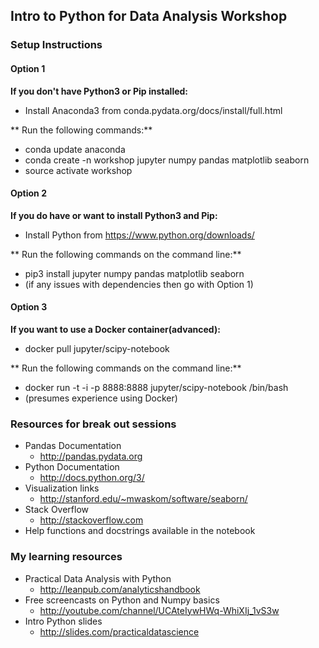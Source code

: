 
## Intro to Python for Data Analysis Workshop

### Setup Instructions

#### Option 1
**If you don't have Python3 or Pip installed:**
* Install Anaconda3 from conda.pydata.org/docs/install/full.html

** Run the following commands:**
* conda update anaconda
* conda create -n workshop jupyter numpy pandas matplotlib seaborn
* source activate workshop


#### Option 2
**If you do have or want to install Python3 and Pip:**
* Install Python from https://www.python.org/downloads/ 

** Run the following commands on the command line:**
* pip3 install jupyter numpy pandas matplotlib seaborn
* (if any issues with dependencies then go with Option 1)


#### Option 3
**If you want to use a Docker container(advanced):**
* docker pull jupyter/scipy-notebook

** Run the following commands on the command line:**
* docker run -t -i -p 8888:8888 jupyter/scipy-notebook /bin/bash
* (presumes experience using Docker)


### Resources for break out sessions
* Pandas Documentation 
  * http://pandas.pydata.org
* Python Documentation
  * http://docs.python.org/3/
* Visualization links
  * http://stanford.edu/~mwaskom/software/seaborn/
* Stack Overflow
  * http://stackoverflow.com
* Help functions and docstrings available in the notebook



### My learning resources
* Practical Data Analysis with Python 
  * http://leanpub.com/analyticshandbook
* Free screencasts on Python and Numpy basics
  * http://youtube.com/channel/UCAteIywHWq-WhiXIj_1vS3w
* Intro Python slides
  * http://slides.com/practicaldatascience


